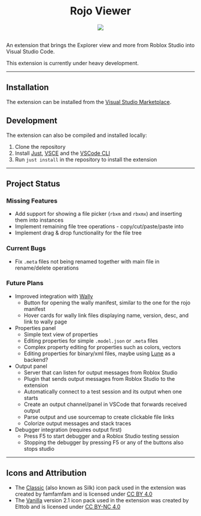 <!-- Disable lint that disallows html -->
<!-- markdownlint-disable MD033 -->

<h1 align="center">Rojo Viewer</h1>

<div align="center">
<a href="https://marketplace.visualstudio.com/items?itemName=filiptibell.rojo-viewer">
<img src="https://vsmarketplacebadges.dev/version/filiptibell.rojo-viewer.png"/>
</a>
</div>

<br/>

An extension that brings the Explorer view and more from Roblox Studio into Visual Studio Code.

This extension is currently under heavy development.

---

## Installation

The extension can be installed from the [Visual Studio Marketplace](https://marketplace.visualstudio.com/items?itemName=filiptibell.rojo-viewer).

## Development

The extension can also be compiled and installed locally:

1. Clone the repository
2. Install [Just], [VSCE] and the [VSCode CLI]
3. Run `just install` in the repository to install the extension

[Just]: https://github.com/casey/just
[VSCE]: https://github.com/microsoft/vscode-vsce
[VSCode CLI]: https://code.visualstudio.com/docs/editor/command-line

---

## Project Status

### Missing Features

-   Add support for showing a file picker (`rbxm` and `rbxmx`) and inserting them into instances
-   Implement remaining file tree operations - copy/cut/paste/paste into
-   Implement drag & drop functionality for the file tree

### Current Bugs

-   Fix `.meta` files not being renamed together with main file in rename/delete operations

### Future Plans

-   Improved integration with [Wally]
    -   Button for opening the wally manifest, similar to the one for the rojo manifest
    -   Hover cards for wally link files displaying name, version, desc, and link to wally page
-   Properties panel
    -   Simple text view of properties
    -   Editing properties for simple `.model.json` or `.meta` files
    -   Complex property editing for properties such as colors, vectors
    -   Editing properties for binary/xml files, maybe using [Lune] as a backend?
-   Output panel
    -   Server that can listen for output messages from Roblox Studio
    -   Plugin that sends output messages from Roblox Studio to the extension
    -   Automatically connect to a test session and its output when one starts
    -   Create an output channel/panel in VSCode that forwards received output
    -   Parse output and use sourcemap to create clickable file links
    -   Colorize output messages and stack traces
-   Debugger integration (requires output first)
    -   Press F5 to start debugger and a Roblox Studio testing session
    -   Stopping the debugger by pressing F5 or any of the buttons also stops studio

[Wally]: https://github.com/UpliftGames/wally
[Lune]: https://github.com/filiptibell/lune

---

## Icons and Attribution

-   The [Classic] (also known as Silk) icon pack used in the extension was created by famfamfam and is licensed under [CC BY 4.0]
-   The [Vanilla] version 2.1 icon pack used in the extension was created by Elttob and is licensed under [CC BY-NC 4.0]

[Classic]: https://github.com/legacy-icons/famfamfam-silk
[Vanilla]: https://github.com/Elttob/Vanilla
[CC BY 4.0]: https://creativecommons.org/licenses/by/4.0/
[CC BY-NC 4.0]: https://creativecommons.org/licenses/by-nc/4.0/

